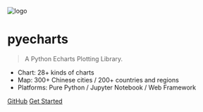 ![logo](https://user-images.githubusercontent.com/19553554/34926690-2bac6002-f9ec-11e7-8b30-aceef8a814e3.png)

# pyecharts

> A Python Echarts Plotting Library.

* Chart: 28+ kinds of charts
* Map: 300+ Chinese cities / 200+ countries and regions
* Platforms: Pure Python / Jupyter Notebook / Web Framework


[GitHub](https://github.com/pyecharts/pyecharts/)
[Get Started](zh-cn/prepare)